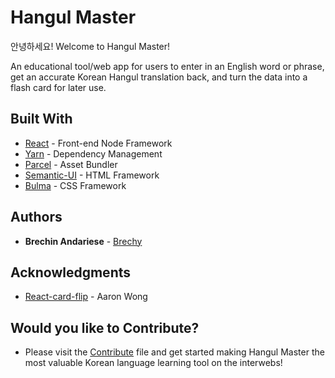 # Hangul Master 

안녕하세요! Welcome to Hangul Master!

An educational tool/web app for users to enter in an English word or phrase, get an accurate Korean Hangul translation back, and turn the data into a flash card for later use. 

## Built With

- [React](http://www.dropwizard.io/1.0.2/docs/) - Front-end Node Framework
- [Yarn](https://maven.apache.org/) - Dependency Management 
- [Parcel](https://rometools.github.io/rome/) - Asset Bundler
- [Semantic-UI]() - HTML Framework
- [Bulma]() - CSS Framework

## Authors

- **Brechin Andariese** - [Brechy](https://github.com/Brechy)

## Acknowledgments

- [React-card-flip](https://www.npmjs.com/package/react-card-flip) - Aaron Wong

## Would you like to Contribute?

- Please visit the [Contribute](https://github.com/Brechy/hangul-master/blob/master/CONTRIBUTING.md) file and get started making Hangul Master the most valuable Korean language learning tool on the interwebs!
